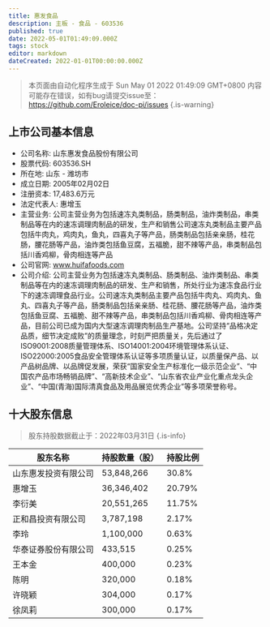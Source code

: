 ```yaml
---
title: 惠发食品
description: 主板 - 食品 - 603536
published: true
date: 2022-05-01T01:49:09.000Z
tags: stock
editor: markdown
dateCreated: 2022-01-01T00:00:00.000Z
---
```


> 本页面由自动化程序生成于 Sun May 01 2022 01:49:09 GMT+0800
> 内容可能存在错误，如有bug请提交issue至：https://github.com/Eroleice/doc-pi/issues
{.is-warning}

## 上市公司基本信息
- 公司名称: 山东惠发食品股份有限公司
- 股票代码: 603536.SH
- 所在地: 山东 - 潍坊市
- 成立日期: 2005年02月02日
- 注册资本: 17,483.6万元
- 法定代表人: 惠增玉
- 主营业务: 公司主营业务为包括速冻丸类制品，肠类制品，油炸类制品，串类制品等在内的速冻调理肉制品的研发，生产和销售公司速冻丸类制品主要产品包括牛肉丸，鸡肉丸，鱼丸，四喜丸子等产品，肠类制品包括亲亲肠，桂花肠，腰花肠等产品，油炸类包括鱼豆腐，五福脆，甜不辣等产品，串类制品包括川香鸡柳，骨肉相连等产品
- 公司官网: www.huifafoods.com
- 公司介绍: 公司主营业务为包括速冻丸类制品、肠类制品、油炸类制品、串类制品等在内的速冻调理肉制品的研发、生产和销售，所处行业为速冻食品行业下的速冻调理食品行业。公司速冻丸类制品主要产品包括牛肉丸、鸡肉丸、鱼丸、四喜丸子等产品，肠类制品包括亲亲肠、桂花肠、腰花肠等产品，油炸类包括鱼豆腐、五福脆、甜不辣等产品，串类制品包括川香鸡柳、骨肉相连等产品，目前公司已成为国内大型速冻调理肉制品生产基地。公司坚持“品格决定品质，细节决定成败”的质量理念，时刻严把质量关，先后通过了ISO9001:2008质量管理体系、ISO14001:2004环境管理体系认证、ISO22000:2005食品安全管理体系认证等多项质量认证，以质量保产品、以产品树品牌、以品牌促发展，荣获“国家安全生产标准化一级示范企业”、“中国农产品市场畅销品牌”、“高新技术企业”、“山东省农业产业化重点龙头企业”、“中国(青海)国际清真食品及用品展览优秀企业”等多项荣誉称号。


## 十大股东信息
> 股东持股数据截止于：2022年03月31日
{.is-info}

| 股东名称 | 持股数量（股） | 持股比例 |
| --- | --- | --- |
| 山东惠发投资有限公司 | 53,848,266 | 30.8% |
| 惠增玉 | 36,346,402 | 20.79% |
| 李衍美 | 20,551,265 | 11.75% |
| 正和昌投资有限公司 | 3,787,198 | 2.17% |
| 李玲 | 1,100,000 | 0.63% |
| 华泰证券股份有限公司 | 433,515 | 0.25% |
| 王本金 | 400,000 | 0.23% |
| 陈明 | 320,000 | 0.18% |
| 许晓颖 | 304,000 | 0.17% |
| 徐凤莉 | 300,000 | 0.17% |




